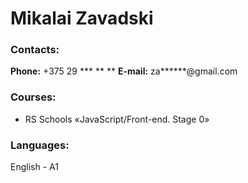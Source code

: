 # Mikalai Zavadski

### Contacts:

**Phone:** +375 29 *** ** **
**E-mail:** za******@gmail.com

### Courses:

- RS Schools «JavaScript/Front-end. Stage 0»

### Languages:

English \- A1